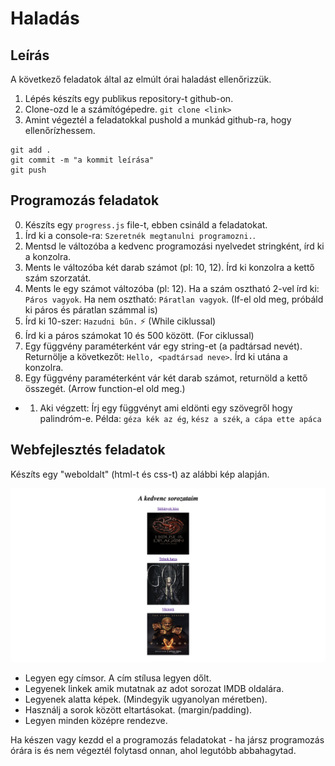 # Haladás

## Leírás

A következő feladatok által az elmúlt órai haladást ellenőrizzük.

1. Lépés készíts egy publikus repository-t github-on.
2. Clone-ozd le a számítógépedre. `git clone <link>`
3. Amint végeztél a feladatokkal pushold a munkád github-ra, hogy ellenőrízhessem.

```
git add .
git commit -m "a kommit leírása"
git push
```

## Programozás feladatok

0. Készíts egy `progress.js` file-t, ebben csináld a feladatokat.
1. Írd ki a console-ra: `Szeretnék megtanulni programozni.`.
2. Mentsd le változóba a kedvenc programozási nyelvedet stringként, írd ki a konzolra.
3. Ments le változóba két darab számot (pl: 10, 12). Írd ki konzolra a kettő szám szorzatát.
4. Ments le egy számot változóba (pl: 12). Ha a szám osztható 2-vel írd ki: `Páros vagyok`. Ha nem osztható: `Páratlan vagyok`. (If-el old meg, próbáld ki páros és páratlan számmal is)
5. Írd ki 10-szer: `Hazudni bűn.` ⚡ (While ciklussal)
5. Írd ki a páros számokat 10 és 500 között. (For ciklussal)
6. Egy függvény paraméterként vár egy string-et (a padtársad nevét). Returnölje a következőt: `Hello, <padtársad neve>`. Írd ki utána a konzolra.
7. Egy függvény paraméterként vár két darab számot, returnöld a kettő összegét. (Arrow function-el old meg.)

+ 1. Aki végzett: Írj egy függvényt ami eldönti egy szövegről hogy palindróm-e. Példa: `géza kék az ég`, `kész a szék`, `a cápa ette apáca`

## Webfejlesztés feladatok

Készíts egy "weboldalt" (html-t és css-t) az alábbi kép alapján.

![Sorozatok](./sorozatok.png)

- Legyen egy címsor. A cím stílusa legyen dőlt.
- Legyenek linkek amik mutatnak az adot sorozat IMDB oldalára.
- Legyenek alatta képek. (Mindegyik ugyanolyan méretben).
- Használj a sorok között eltartásokat. (margin/padding).
- Legyen minden középre rendezve.

Ha készen vagy kezdd el a programozás feladatokat - ha jársz programozás órára is és nem végeztél folytasd onnan, ahol legutóbb abbahagytad.
